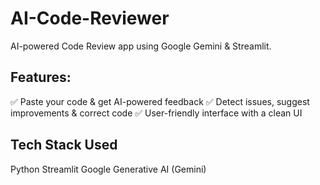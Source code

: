 # AI-Code-Reviewer
AI-powered Code Review app using Google Gemini & Streamlit.
## Features:
✅ Paste your code & get AI-powered feedback
✅ Detect issues, suggest improvements & correct code
✅ User-friendly interface with a clean UI

## Tech Stack Used
Python
Streamlit
Google Generative AI (Gemini)
